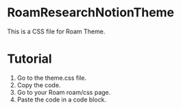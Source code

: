 # RoamResearchNotionTheme
This is a CSS file for Roam Theme.

# Tutorial 
1. Go to the theme.css file.
2. Copy the code.
3. Go to your Roam roam/css page.
4. Paste the code in a code block.
